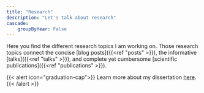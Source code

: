 ```yaml
---
title: "Research"
description: "Let's talk about research"
cascade:
    groupByYear: False
---
```


Here you find the different research topics I am working on. Those research topics connect the concise [blog posts]({{<ref "posts" >}}), the informative [talks]({{<ref "talks" >}}), and complete yet cumbersome [scientific publications]({{<ref "publications" >}}).

{{< alert icon="graduation-cap">}}
Learn more about my dissertation [here](/dissertation).
{{< /alert >}}
